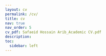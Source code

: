 ```yaml
---
layout: cv
permalink: /cv/
title: cv
nav: true
nav_order: 5
cv_pdf: Safaeid Hossain Arib_Academic CV.pdf
description: 
toc:
  sidebar: left
---
```

